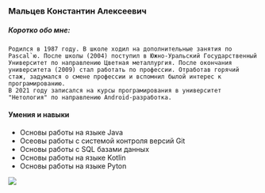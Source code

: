 ### Мальцев Константин Алексеевич

##### Коротко обо мне:
    Родился в 1987 году. В школе ходил на дополнительные занятия по Pascal`ю. После школы (2004) поступил в Южно-Уральский Государственный Университет по направлению Цветная металлургия. После окончания университета (2009) стал работать по профессии. Отработав горячий стаж, задумался о смене профессии и вспомнил былой интерес к програмированию.
    В 2021 году записался на курсы програмирования в университет "Нетология" по направлению Android-разработка.

#### Умения и навыки
* Основы работы на языке Java
* Осеовы работы с системой контроля версий Git
* Основы работы с SQL базами данных
* Основы работы на языке Kotlin
* Основы работы на языке Pyton

![](C:\Users\Maltk\Desktop\Resume\img)